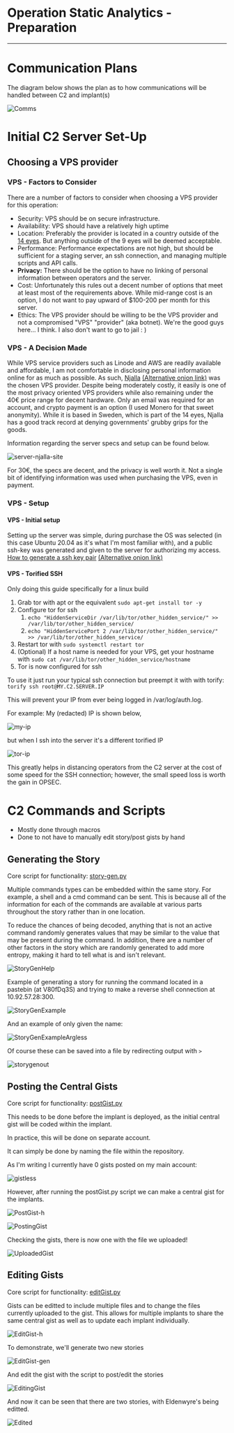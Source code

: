 # Operation Static Analytics - Preparation
****************************************************************
# Communication Plans

The diagram below shows the plan as to how communications will be handled between C2 and implant(s)

![Comms](screenshots/comms.png)

# Initial C2 Server Set-Up

## Choosing a VPS provider

### VPS - Factors to Consider

There are a number of factors to consider when choosing a VPS provider for this operation:
* Security: VPS should be on secure infrastructure. 
* Availability: VPS should have a relatively high uptime
* Location: Preferably the provider is located in a country outside of the [14 eyes](https://restoreprivacy.com/5-eyes-9-eyes-14-eyes/). But anything outside of the 9 eyes will be deemed acceptable.
* Performance: Performance expectations are not high, but should be sufficient for a staging server, an ssh connection, and managing multiple scripts and API calls. 
* **Privacy:** There should be the option to have no linking of personal information between operators and the server.
* Cost: Unfortunately this rules out a decent number of options that meet at least most of the requirements above. While mid-range cost is an option, I do not want to pay upward of $100-200 per month for this server. 
* Ethics: The VPS provider should be willing to be the VPS provider and not a compromised "VPS" "provider" (aka botnet). We're the good guys here... I think. I also don't want to go to jail : ) 

### VPS - A Decision Made

While VPS service providers such as Linode and AWS are readily available and affordable, I am not comfortable in disclosing personal information online for as much as possible. As such, [Njalla](https://njal.la/) [(Alternative onion link)](http://njallalafimoej5i4eg7vlnqjvmb6zhdh27qxcatdn647jtwwwui3nad.onion/) was the chosen VPS provider. Despite being moderately costly, it easily is one of the most privacy oriented VPS providers while also remaining under the 40€ price range for decent hardware. Only an email was required for an account, and crypto payment is an option (I used Monero for that sweet anonymity). While it is based in Sweden, which is part of the 14 eyes, Njalla has a good track record at denying governments' grubby grips for the goods. 


Information regarding the server specs and setup can be found below. 

![server-njalla-site](screenshots/server-stats.png)

For 30€, the specs are decent, and the privacy is well worth it. Not a single bit of identifying information was used when purchasing the VPS, even in payment. 


### VPS - Setup

#### VPS - Initial setup

Setting up the server was simple, during purchase the OS was selected (in this case Ubuntu 20.04 as it's what I'm most familiar with), and a public ssh-key was generated and given to the server for authorizing my access. [How to generate a ssh key pair](https://njal.la/docs/create-sshkey/) [(Alternative onion link)](http://njallalafimoej5i4eg7vlnqjvmb6zhdh27qxcatdn647jtwwwui3nad.onion/docs/create-sshkey/)

#### VPS - Torified SSH 

Only doing this guide specifically for a linux build

1. Grab tor with apt or the equivalent `sudo apt-get install tor -y`
2. Configure tor for ssh
   1. `echo "HiddenServiceDir /var/lib/tor/other_hidden_service/" >> /var/lib/tor/other_hidden_service/`
   2. `echo "HiddenServicePort 2 /var/lib/tor/other_hidden_service/" >> /var/lib/tor/other_hidden_service/`
3. Restart tor with `sudo systemctl restart tor`
4. (Optional) If a host name is needed for your VPS, get your hostname with `sudo cat /var/lib/tor/other_hidden_service/hostname`
5. Tor is now configured for ssh

To use it just run your typical ssh connection but preempt it with with torify: 
`torify ssh root@MY.C2.SERVER.IP`

This will prevent your IP from ever being logged in /var/log/auth.log. 

For example:
My (redacted) IP is shown below, 

![my-ip](screenshots/myip.png)

but when I ssh into the server it's a different torified IP

![tor-ip](screenshots/torified-ip.png)

This greatly helps in distancing operators from the C2 server at the cost of some speed for the SSH connection; however, the small speed loss is worth the gain in OPSEC. 

# C2 Commands and Scripts
* Mostly done through macros
* Done to not have to manually edit story/post gists by hand
  
## Generating the Story
Core script for functionality: [story-gen.py](cc/src/story-gen.py)

Multiple commands types can be embedded within the same story. For example, a shell and a cmd command can be sent. This is because all of the information for each of the commands are available at various parts throughout the story rather than in one location. 

To reduce the chances of being decoded, anything that is not an active command randomly generates values that may be similar to the value that may be present during the command. In addition, there are a number of other factors in the story which are randomly generated to add more entropy, making it hard to tell what is and isn't relevant.

![StoryGenHelp](screenshots/story-gen-h.png)

Example of generating a story for running the command located in a pastebin (at V80fDq3S) and trying to make a reverse shell connection at 10.92.57.28:300.

![StoryGenExample](screenshots/story-gen-ex.png)

And an example of only given the name:

![StoryGenExampleArgless](screenshots/story-gen-noargs.png)

Of course these can be saved into a file by redirecting output with `>`

![storygenout](screenshots/story-gen-out.png)

## Posting the Central Gists
Core script for functionality: [postGist.py](/cc/src/postGist.py)

This needs to be done before the implant is deployed, as the initial central gist will be coded within the implant.

In practice, this will be done on separate account.

It can simply be done by naming the file within the repository.

As I'm writing I currently have 0 gists posted on my main account:

![gistless](screenshots/before.png)

However, after running the postGist.py script we can make a central gist for the implants.

![PostGist-h](screenshots/postGist-help.png)

![PostingGist](screenshots/posted-gist.png)

Checking the gists, there is now one with the file we uploaded!

![UploadedGist](screenshots/gist-uploaded.png)

## Editing Gists
Core script for functionality: [editGist.py](cc/src/editGist.py)

Gists can be editted to include multiple files and to change the files currently uploaded to the gist. This allows for multiple implants to share the same central gist as well as to update each implant individually. 

![EditGist-h](screenshots/edit-gist-h.png)

To demonstrate, we'll generate two new stories

![EditGist-gen](screenshots/two-new-stories.png)

And edit the gist with the script to post/edit the stories

![EditingGist](screenshots/editing.png)

And now it can be seen that there are two stories, with Eldenwyre's being editted.

![Edited](screenshots/editted-gist.png)